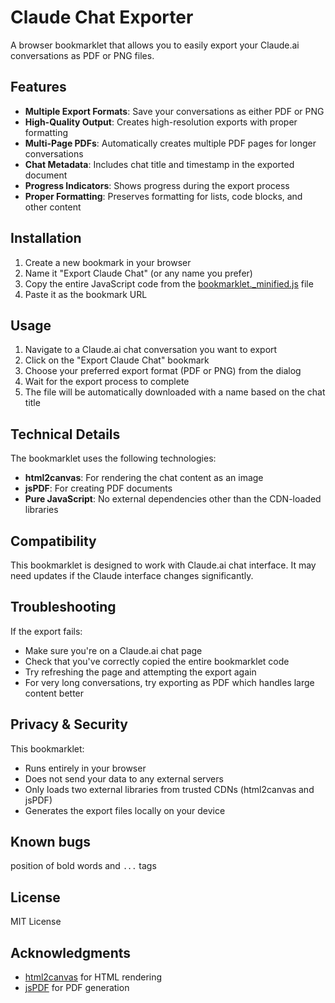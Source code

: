 # Claude Chat Exporter

A browser bookmarklet that allows you to easily export your Claude.ai conversations as PDF or PNG files.

## Features

- **Multiple Export Formats**: Save your conversations as either PDF or PNG
- **High-Quality Output**: Creates high-resolution exports with proper formatting
- **Multi-Page PDFs**: Automatically creates multiple PDF pages for longer conversations
- **Chat Metadata**: Includes chat title and timestamp in the exported document
- **Progress Indicators**: Shows progress during the export process
- **Proper Formatting**: Preserves formatting for lists, code blocks, and other content

## Installation

1. Create a new bookmark in your browser
2. Name it "Export Claude Chat" (or any name you prefer)
3. Copy the entire JavaScript code from the [bookmarklet._minified.js](bookmarklet._minified.js) file
4. Paste it as the bookmark URL

## Usage

1. Navigate to a Claude.ai chat conversation you want to export
2. Click on the "Export Claude Chat" bookmark
3. Choose your preferred export format (PDF or PNG) from the dialog
4. Wait for the export process to complete
5. The file will be automatically downloaded with a name based on the chat title

## Technical Details

The bookmarklet uses the following technologies:
- **html2canvas**: For rendering the chat content as an image
- **jsPDF**: For creating PDF documents
- **Pure JavaScript**: No external dependencies other than the CDN-loaded libraries

## Compatibility

This bookmarklet is designed to work with Claude.ai chat interface. It may need updates if the Claude interface changes significantly.

## Troubleshooting

If the export fails:
- Make sure you're on a Claude.ai chat page
- Check that you've correctly copied the entire bookmarklet code
- Try refreshing the page and attempting the export again
- For very long conversations, try exporting as PDF which handles large content better

## Privacy & Security

This bookmarklet:
- Runs entirely in your browser
- Does not send your data to any external servers
- Only loads two external libraries from trusted CDNs (html2canvas and jsPDF)
- Generates the export files locally on your device

## Known bugs
position of bold words and <code class="...">...</code> tags

## License

MIT License

## Acknowledgments

- [html2canvas](https://html2canvas.hertzen.com/) for HTML rendering
- [jsPDF](https://github.com/parallax/jsPDF) for PDF generation
